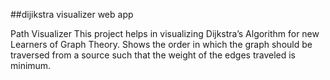 ##dijikstra visualizer web app

Path Visualizer
This project helps in visualizing Dijkstra’s Algorithm for new Learners of Graph Theory.
Shows the order in which the graph should be traversed from a source such that the weight of the edges traveled is minimum.

